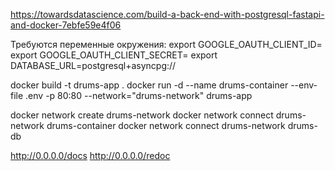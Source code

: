https://towardsdatascience.com/build-a-back-end-with-postgresql-fastapi-and-docker-7ebfe59e4f06

Требуются переменные окружения:
export GOOGLE_OAUTH_CLIENT_ID=
export GOOGLE_OAUTH_CLIENT_SECRET=
export DATABASE_URL=postgresql+asyncpg://


docker build -t drums-app .
docker run -d --name drums-container --env-file .env -p 80:80 --network="drums-network" drums-app 

docker network create drums-network
docker network connect drums-network drums-container
docker network connect drums-network drums-db

http://0.0.0.0/docs
http://0.0.0.0/redoc

